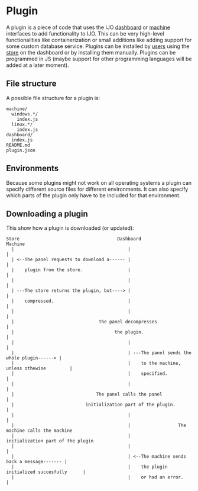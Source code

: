 # Plugin
A plugin is a piece of code that uses the IJO [dashboard](./dashboard.md) or [machine](./machine.md) interfaces to add functionality to IJO. This can be very high-level functionalities like containerization or small additions like adding support for some custom database service. Plugins can be installed by [users](./user.md) using the [store](./store.md) on the dashboard or by installing them manually. Plugins can be programmed in JS (maybe support for other programming languages will be added at a later moment).

## File structure
A possible file structure for a plugin is:
```text
machine/
  windows.*/
    index.js
  linux.*/
    index.js
dashboard/
  index.js
README.md
plugin.json
```

## Environments
Because some plugins might not work on all operating systems a plugin can specify different source files for different environments. It can also specify which parts of the plugin only have to be included for that environment.

## Downloading a plugin
This show how a plugin is downloaded (or updated):
```text
Store                                     Dashboard                                    Machine
  |                                           |                                            |
  | <--The panel requests to download a------ |                                            |
  |    plugin from the store.                 |                                            |
  |                                           |                                            |
  | ---The store returns the plugin, but----> |                                            |
  |    compressed.                            |                                            |
  |                                           |                                            |
  |                                The panel decompresses                                  |
  |                                      the plugin.                                       |
  |                                           |                                            |
  |                                           | ---The panel sends the whole plugin------> |
  |                                           |    to the machine, unless othewise         |
  |                                           |    specified.                              |
  |                                           |                                            |
  |                               The panel calls the panel                                |
  |                           initialization part of the plugin.                           |
  |                                           |                                            |
  |                                           |                  The machine calls the machine
  |                                           |              initialization part of the plugin
  |                                           |                                            |
  |                                           | <--The machine sends back a message------- |
  |                                           |    the plugin initialized succesfully      |
  |                                           |    or had an error.                        |
```